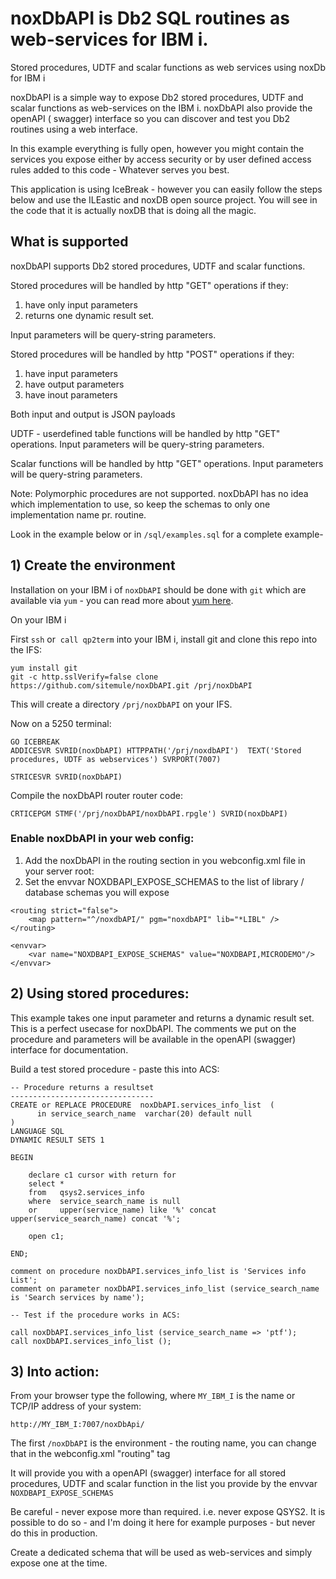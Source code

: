 # noxDbAPI is Db2 SQL routines as web-services for IBM i.

Stored procedures, UDTF and scalar functions as web services using noxDb for IBM i 

noxDbAPI is a simple way to expose Db2 stored procedures, UDTF and scalar functions as web-services on the IBM i. noxDbAPI also provide the openAPI ( swagger) interface so you can discover and test you Db2 routines using a web interface. 

In this example everything is fully open, however you might contain the services 
you expose either by access security or by user defined access rules added to this code - Whatever serves you best.

This application is using IceBreak - however you can easily follow the steps below and use the ILEastic and noxDB 
open source project. You will see in the code that it is actually noxDB that is doing all the magic.  

## What is supported

noxDbAPI supports Db2 stored procedures, UDTF and scalar functions. 

Stored procedures will be handled by http "GET" operations if they: 
1) have only input parameters
2) returns one dynamic result set.

Input parameters will be query-string parameters. 


Stored procedures will be handled by http "POST" operations if they: 
1) have input parameters
2) have output parameters
3) have inout parameters

Both input and output is JSON payloads 


UDTF - userdefined table functions will be handled by http "GET" operations.
Input parameters will be query-string parameters. 


Scalar functions will be handled by http "GET" operations.
Input parameters will be query-string parameters. 

Note: Polymorphic procedures are not supported. noxDbAPI has no idea which implementation to use, so keep the schemas to only one implementation name pr. routine. 


Look in the example below or in ```/sql/examples.sql``` for a complete example-




## 1) Create the environment

Installation on your IBM i of `noxDbAPI` should be done with `git` which are available via `yum` - you can read more about [yum here](https://bitbucket.org/ibmi/opensource/src/master/docs/yum/).  

On your IBM i 

First `ssh` or  `call qp2term` into your IBM i, install git and clone this repo into the IFS:

```
yum install git
git -c http.sslVerify=false clone https://github.com/sitemule/noxDbAPI.git /prj/noxDbAPI
``` 

This will create a directory `/prj/noxDbAPI` on your IFS.

Now on a 5250 terminal:

```
GO ICEBREAK
ADDICESVR SVRID(noxDbAPI) HTTPPATH('/prj/noxdbAPI')  TEXT('Stored procedures, UDTF as webservices') SVRPORT(7007)                               
STRICESVR SVRID(noxDbAPI)
```


Compile the noxDbAPI router router code:

```
CRTICEPGM STMF('/prj/noxDbAPI/noxDbAPI.rpgle') SVRID(noxDbAPI)
````

### Enable noxDbAPI in your web config:

1) Add the noxDbAPI in the routing section in you webconfig.xml file in your server root:
2) Set the envvar NOXDBAPI_EXPOSE_SCHEMAS to the list of library / database schemas you will expose

```
<routing strict="false">
	<map pattern="^/noxdbAPI/" pgm="noxdbAPI" lib="*LIBL" />
</routing>

<envvar>
    <var name="NOXDBAPI_EXPOSE_SCHEMAS" value="NOXDBAPI,MICRODEMO"/> 
</envvar>

```


## 2) Using stored procedures: 


This example takes one input parameter and returns a dynamic result set. This is a perfect usecase for noxDbAPI. The comments we put on the procedure and parameters will be available in the openAPI (swagger) interface for documentation.  


Build a test stored procedure - paste this into ACS:

```
-- Procedure returns a resultset
--------------------------------
CREATE or REPLACE PROCEDURE  noxDbAPI.services_info_list  (
      in service_search_name  varchar(20) default null
)
LANGUAGE SQL 
DYNAMIC RESULT SETS 1

BEGIN

    declare c1 cursor with return for
    select * 
    from   qsys2.services_info
    where  service_search_name is null 
    or     upper(service_name) like '%' concat upper(service_search_name) concat '%';

    open c1;

END; 

comment on procedure noxDbAPI.services_info_list is 'Services info List';
comment on parameter noxDbAPI.services_info_list (service_search_name is 'Search services by name');

-- Test if the procedure works in ACS:

call noxDbAPI.services_info_list (service_search_name => 'ptf');
call noxDbAPI.services_info_list ();

``` 

## 3) Into action:

From your browser type the following, where `MY_IBM_I` is the name or TCP/IP address of your system: 
```
http://MY_IBM_I:7007/noxDbApi/
```

The first ```/noxDbAPI``` is the environment - the routing name, you can change that in the webconfig.xml "routing" tag


It will provide you with a openAPI (swagger) interface for all stored procedures, UDTF and scalar function in the list you provide by the envvar ```NOXDBAPI_EXPOSE_SCHEMAS```

Be careful - never expose more than required. i.e. never expose QSYS2. It is possible to do so - and I'm doing it here for example purposes - but never do this in production. 

Create a dedicated schema that will be used as web-services and simply expose one at the time. 


